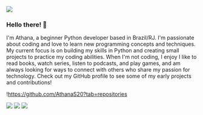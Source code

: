 <img src="[https://github.com/pr2tik1/pr2tik1/blob/master/IMAGE-NAME](https://www.canva.com/design/DAFf8fdhz3w/PgJT4alNUzLXN7HNLTWAGw/view?utm_content=DAFf8fdhz3w&utm_campaign=designshare&utm_medium=link&utm_source=publishsharelink)">

### Hello there! 👋
I'm Athana, a beginner Python developer based in Brazil/RJ. I'm passionate about coding and love to learn new programming concepts and techniques. My current focus is on building my skills in Python and creating small projects to practice my coding abilities. When I'm not coding, I enjoy I like to read books, watch series, listen to podcasts, and play games, and am always looking for ways to connect with others who share my passion for technology. Check out my GitHub profile to see some of my early projects and contributions!

!https://github.com/AthanaS20?tab=repositories

 [<img src="https://img.shields.io/badge/linkedin-%230077B5.svg?&style=for-the-badge&logo=linkedin&logoColor=white" />](https://www.linkedin.com/in/USERNAME/) [<img src = "https://img.shields.io/badge/instagram-%23E4405F.svg?&style=for-the-badge&logo=instagram&logoColor=white">](https://www.instagram.com/USERNAME/) [<img src = "https://img.shields.io/badge/facebook-%231877F2.svg?&style=for-the-badge&logo=facebook&logoColor=white">](https://www.facebook.com/USERNAME)
